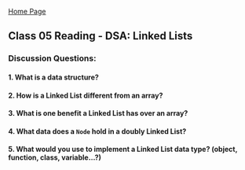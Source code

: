 [Home Page](https://sueduclos.github.io/reading-notes/)

## Class 05 Reading - DSA: Linked Lists

### Discussion Questions:

#### 1. What is a data structure?

#### 2. How is a Linked List different from an array?

#### 3. What is one benefit a Linked List has over an array?
 
#### 4. What data does a `Node` hold in a doubly Linked List?

#### 5. What would you use to implement a Linked List data type? (object, function, class, variable…?)
